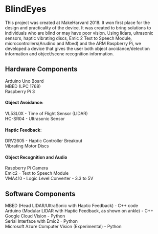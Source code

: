 # BlindEyes

This project was created at MakeHarvard 2018. It won first place for the design and practicality of the device. It was created to bring solutions to individuals who are blind or may have poor vision. Using lidars, ultrasonic sensors, haptic vibrating discs, Emic 2 Text to Speech Module,  microcontrollers(Arudino and Mbed) and the ARM Raspberry Pi, we developed a device that gives the user both object avoidance/detection information and object/scene recognition information.

## Hardware Components
Arduino Uno Board</br>
MBED (LPC 1768)</br>
Raspberry Pi 3</br>

#### Object Avoidance:
VL53L0X - Time of Flight Sensor (LIDAR)</br>
HC-SR04 - Ultrasonic Sensor

#### Haptic Feedback:
DRV2605 - Haptic Controller Breakout</br>
Vibrating Motor Discs 

#### Object Recognition and Audio
Raspberry Pi Camera</br>
Emic2 - Text to Speech Module</br>
VMA410 - Logic Level Converter - 3.3 to 5V



## Software Components
MBED (Head LIDAR/UltraSonic with Haptic Feedback) - C++ code </br>
Arduino (Modular LIDAR with Haptic Feedback, as shown on ankle) - C++ </br>
Google Cloud Vision - Python </br>
Serial Interface with Emic2 - Python </br>
Microsoft Azure Computer Vision (Experimental) - Python





